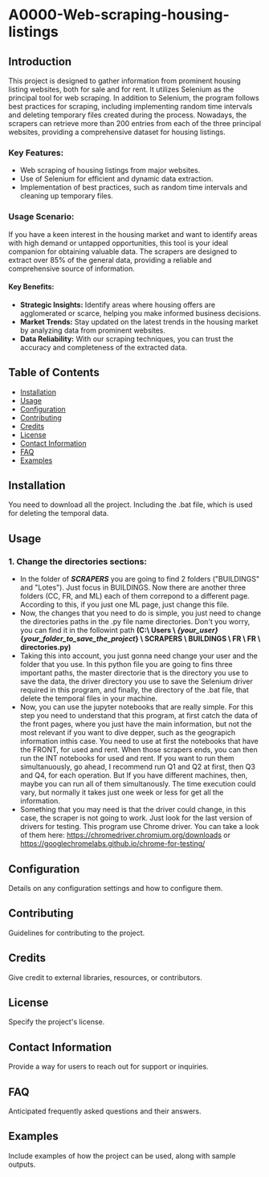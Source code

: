 # A0000-Web-scraping-housing-listings

## Introduction
This project is designed to gather information from prominent housing listing websites, both for sale and for rent. It utilizes Selenium as the principal tool for web scraping. In addition to Selenium, the program follows best practices for scraping, including implementing random time intervals and deleting temporary files created during the process.
Nowadays, the scrapers can retrieve more than 200 entries from each of the three principal websites, providing a comprehensive dataset for housing listings.

### Key Features:
- Web scraping of housing listings from major websites.
- Use of Selenium for efficient and dynamic data extraction.
- Implementation of best practices, such as random time intervals and cleaning up temporary files.

### Usage Scenario:
If you have a keen interest in the housing market and want to identify areas with high demand or untapped opportunities, this tool is your ideal companion for obtaining valuable data. The scrapers are designed to extract over 85% of the general data, providing a reliable and comprehensive source of information.

#### Key Benefits:
- **Strategic Insights:** Identify areas where housing offers are agglomerated or scarce, helping you make informed business decisions.
- **Market Trends:** Stay updated on the latest trends in the housing market by analyzing data from prominent websites.
- **Data Reliability:** With our scraping techniques, you can trust the accuracy and completeness of the extracted data.

## Table of Contents
- [Installation](#installation)
- [Usage](#usage)
- [Configuration](#configuration)
- [Contributing](#contributing)
- [Credits](#credits)
- [License](#license)
- [Contact Information](#contact-information)
- [FAQ](#faq)
- [Examples](#examples)

## Installation
You need to download all the project. Including the .bat file, which is used for deleting the temporal data. 

## Usage
### 1. Change the directories sections: 
- In the folder of *__SCRAPERS__* you are going to find 2 folders ("BUILDINGS" and "Lotes"). Just focus in BUILDINGS. Now there are another three folders (CC, FR, and ML) each of them correpond to a different page. According to this, if you just one ML page, just change this file.
- Now, the changes that you need to do is simple, you just need to change the directories paths in the .py file name directories. Don't you worry, you can find it in the followint path __(C:\ Users \ *{your_user}* \{*your_folder_to_save_the_project*} \ SCRAPERS \ BUILDINGS \ FR \ FR \ directories.py)__
- Taking this into account, you just gonna need change your user and the folder that you use. In this python file you are going to fins three important paths, the master directorie that is the directory you use to save the data, the driver directory you use to save the Selenium driver required in this program, and finally, the directory of the .bat file, that delete the temporal files in your machine.
- Now, you can use the jupyter notebooks that are really simple. For this step you need to understand that this program, at first catch the data of the front pages, where you just have the main information, but not the most relevant if you want to dive depper, such as the geograpich information inthis case. You need to use at first the notebooks that have the FRONT, for used and rent. When those scrapers ends, you can then run the INT notebooks for used and rent. If you want to run them simultanuously, go ahead, I recommend run Q1 and Q2 at first, then Q3 and Q4, for each operation. But If you have different machines, then, maybe you can run all of them simultanously. The time execution could vary, but normally it takes just one week or less for get all the information.
- Something that you may need is that the driver could change, in this case, the scraper is not going to work. Just look for the last version of drivers for testing. This program use Chrome driver. You can take a look of them here: https://chromedriver.chromium.org/downloads or https://googlechromelabs.github.io/chrome-for-testing/    

## Configuration
Details on any configuration settings and how to configure them.

## Contributing
Guidelines for contributing to the project.

## Credits
Give credit to external libraries, resources, or contributors.

## License
Specify the project's license.

## Contact Information
Provide a way for users to reach out for support or inquiries.

## FAQ
Anticipated frequently asked questions and their answers.

## Examples
Include examples of how the project can be used, along with sample outputs.
